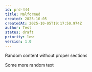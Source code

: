 ```yaml
---
id: prd-444
title: Malformed
created: 2025-10-05
createdAt: 2025-10-05T19:17:50.974Z
author: Test
status: draft
priority: low
version: 1.0
---
```


Random content without proper sections

Some more random text